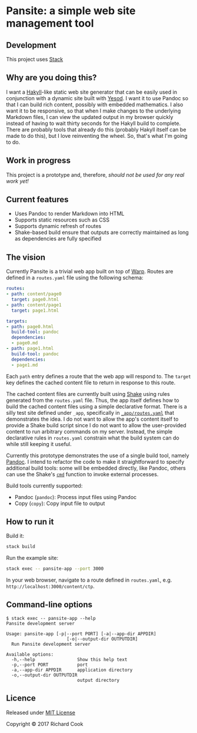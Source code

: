 # Pansite: a simple web site management tool

## Development

This project uses [Stack][stack]

## Why are you doing this?

I want a [Hakyll][hakyll]-like static web site generator that can be easily used in conjunction with a dynamic site built with [Yesod][yesod]. I want it to use Pandoc so that I can build rich content, possibly with embedded mathematics. I also want it to be responsive, so that when I make changes to the underlying Markdown files, I can view the updated output in my browser quickly instead of having to wait thirty seconds for the Hakyll build to complete. There are probably tools that already do this (probably Hakyll itself can be made to do this), but I love reinventing the wheel. So, that's what I'm going to do.

## Work in progress

This project is a prototype and, therefore, _should not be used for any real work yet!_

## Current features

* Uses Pandoc to render Markdown into HTML
* Supports static resources such as CSS
* Supports dynamic refresh of routes
* Shake-based build ensure that outputs are correctly maintained as long as dependencies are fully specified

## The vision

Currently Pansite is a trivial web app built on top of [Warp][warp-hackage]. Routes are defined in a `routes.yaml` file using the following schema:

```yaml
routes:
- path: content/page0
  target: page0.html
- path: content/page1
  target: page1.html

targets:
- path: page0.html
  build-tool: pandoc
  dependencies:
  - page0.md
- path: page1.html
  build-tool: pandoc
  dependencies:
  - page1.md
```

Each `path` entry defines a route that the web app will respond to. The `target` key defines the cached content file to return in response to this route.

The cached content files are currently built using [Shake][shake] using rules generated from the `routes.yaml` file. Thus, the app itself defines how to build the cached content files using a simple declarative format. There is a silly test site defined under `_app`, specifically in [`_app/routes.yaml`][routes-example] that demonstrates the idea. I do not want to allow the app's content itself to provide a Shake build script since I do not want to allow the user-provided content to run arbitrary commands on my server. Instead, the simple declarative rules in `routes.yaml` constrain what the build system can do while still keeping it useful.

Currently this prototype demonstrates the use of a single build tool, namely [Pandoc][pandoc-hackage]. I intend to refactor the code to make it straightforward to specify additional build tools: some will be embedded directly, like Pandoc, others can use the Shake's [`cmd`][cmd-hackage] function to invoke external processes.

Build tools currently supported:

* Pandoc (`pandoc`): Process input files using Pandoc
* Copy (`copy`): Copy input file to output

## How to run it

Build it:

```bash
stack build
```

Run the example site:

```bash
stack exec -- pansite-app --port 3000
```

In your web browser, navigate to a route defined in `routes.yaml`, e.g. `http://localhost:3000/content/ctp`.

## Command-line options

```terminal
$ stack exec -- pansite-app --help
Pansite development server

Usage: pansite-app [-p|--port PORT] [-a|--app-dir APPDIR]
                       [-o|--output-dir OUTPUTDIR]
  Run Pansite development server

Available options:
  -h,--help                Show this help text
  -p,--port PORT           port
  -a,--app-dir APPDIR      application directory
  -o,--output-dir OUTPUTDIR
                           output directory
```

## Licence

Released under [MIT License][licence]

Copyright &copy; 2017 Richard Cook

[cmd-hackage]: https://hackage.haskell.org/package/shake-0.15.11/docs/Development-Shake-Command.html
[gnu-make]: https://www.gnu.org/software/make/
[hakyll]: https://jaspervdj.be/hakyll/
[licence]: LICENSE
[pandoc-hackage]: https://hackage.haskell.org/package/pandoc
[routes-example]: _app/routes.yaml
[shake]: http://shakebuild.com/
[stack]: https://haskellstack.org/
[warp-hackage]: https://hackage.haskell.org/package/warp
[yesod]: http://www.yesodweb.com/
